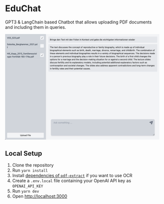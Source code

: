 # EduChat

GPT3 & LangChain based Chatbot that allows uploading PDF documents and including them in queries.

![Example Image](example.png)

## Local Setup

1. Clone the repository
2. Run `yarn install`
3. Install [dependencies of `pdf-extract`](https://www.npmjs.com/package/pdf-extract#installation) if you want to use OCR
4. Create a `.env.local` file containing your OpenAI API key as `OPENAI_API_KEY`
5. Run `yarn dev`
6. Open [http://localhost:3000](http://localhost:3000)
